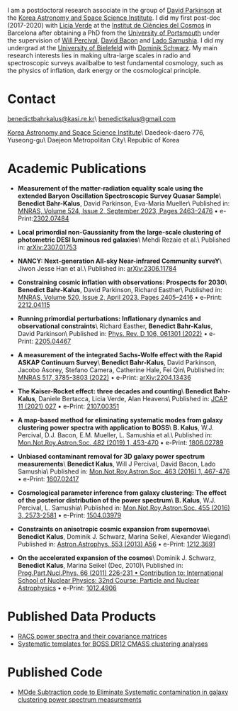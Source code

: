 I am a postdoctoral research associate in the group of [David Parkinson](http://www.mtheory.co.uk/wordpress/david/) at the [Korea Astronomy and Space Science Institute](http://cosmology.kasi.re.kr/index.php). I did my first post-doc (2017-2020) with [Licia Verde](https://liciaverde.icc.ub.edu/) at the [Institut de Ciències del Cosmos](https://icc.ub.edu/) in Barcelona after obtaining a PhD from the [University of Portsmouth](https://www.port.ac.uk/research/research-centres-and-groups/institute-of-cosmology-and-gravitation) under the supervision of [Will Percival](https://uwaterloo.ca/physics-astronomy/people-profiles/will-percival), [David Bacon](https://www.port.ac.uk/about-us/structure-and-governance/our-people/our-staff/david-bacon) and [Lado Samushia](https://www.phys.ksu.edu/people/tt-faculty/samushia.html). I did my undergrad at the [University of Bielefeld](https://www2.physik.uni-bielefeld.de/542.html?&L=1) with [Dominik Schwarz](https://www.physik.uni-bielefeld.de/~dschwarz/). My main research interests lies in making ultra-large scales in radio and spectroscopic surveys availbalbe to test fundamental cosmology, such as the physics of inflation, dark energy or the cosmological principle. 

# Contact
[benedictbahrkalus@kasi.re.kr](mailto:benedictbahrkalus@kasi.re.kr)\\
[benedictkalus@gmail.com](mailto:benedictkalus@gmail.com)

[Korea Astronomy and Space Science Institute](http://cosmology.kasi.re.kr/index.php)\\
Daedeok-daero 776, Yuseong-gu\\
Daejeon Metropolitan City\\
Republic of Korea

# Academic Publications

- **Measurement of the matter-radiation equality scale using the extended Baryon Oscillation Spectroscopic Survey Quasar Sample**\\
  **Benedict Bahr-Kalus**, David Parkinson, Eva-Maria Mueller\\
  Published in: [MNRAS, Volume 524, Issue 2, September 2023, Pages 2463–2476](https://doi.org/10.1093/mnras/stad1867) • e-Print:[2302.07484](https://doi.org/10.48550/arXiv.2302.07484)

- **Local primordial non-Gaussianity from the large-scale clustering of photometric DESI luminous red galaxies**\\
  Mehdi Rezaie et al.\\
  Published in: [arXiv:2307.01753](https://arxiv.org/abs/2307.01753)

- **NANCY: Next-generation All-sky Near-infrared Community surveY**\\
  Jiwon Jesse Han et al.\\
  Published in: [arXiv:2306.11784](https://arxiv.org/abs/2306.11784)
  
- **Constraining cosmic inflation with observations: Prospects for 2030**\\
  **Benedict Bahr-Kalus**, David Parkinson, Richard Easther\\
  Published in: [MNRAS, Volume 520, Issue 2, April 2023, Pages 2405–2416](https://doi.org/10.1093/mnras/stad092) • e-Print: [2212.04115](https://arxiv.org/abs/2212.04115)

- **Running primordial perturbations: Inflationary dynamics and observational constraints**\\
  Richard Easther, **Benedict Bahr-Kalus**, David Parkinson\\
  Published in: [Phys. Rev. D 106, 061301 (2022)](https://doi.org/10.1103/PhysRevD.106.061301) • e-Print: [2205.04467](https://arxiv.org/abs/2205.04467)

- **A measurement of the integrated Sachs-Wolfe effect with the Rapid ASKAP Continuum Survey**\\
  **Benedict Bahr-Kalus**, David Parkinson, Jacobo Asorey, Stefano Camera, Catherine Hale, Fei Qin\\
  Published in: [MNRAS 517, 3785-3803 (2022)](https://doi.org/10.1093/mnras/stac2040) • e-Print: [arXiv:2204.13436](https://arxiv.org/abs/2204.13436)

- **The Kaiser-Rocket effect: three decades and counting**\\
  **Benedict Bahr-Kalus**, Daniele Bertacca, Licia Verde, Alan Heavens\\
  Published in: [JCAP 11 (2021) 027](https://doi.org/10.1088/1475-7516/2021/11/027) • e-Print: [2107.00351](https://arxiv.org/abs/2107.00351)
  
- **A map-based method for eliminating systematic modes from galaxy clustering power spectra with application to BOSS**\\
  **B. Kalus**, W.J. Percival, D.J. Bacon, E.M. Mueller, L. Samushia et al.\\
  Published in: [Mon.Not.Roy.Astron.Soc. 482 (2019) 1, 453-470](https://doi.org/10.1093/mnras/sty2655) • e-Print: [1806.02789](https://arxiv.org/abs/1806.02789)
  
- **Unbiased contaminant removal for 3D galaxy power spectrum measurements**\\
  **Benedict Kalus**, Will J Percival, David Bacon, Lado Samushia\\
  Published in: [Mon.Not.Roy.Astron.Soc. 463 (2016) 1, 467-476](https://doi.org/10.1093/mnras/stw2008) • e-Print: [1607.02417](https://arxiv.org/abs/1607.02417)
  
- **Cosmological parameter inference from galaxy clustering: The effect of the posterior distribution of the power spectrum**\\
  **B. Kalus**, W.J. Percival, L. Samushia\\
  Published in: [Mon.Not.Roy.Astron.Soc. 455 (2016) 3, 2573-2581](https://doi.org/10.1093/mnras/stv2307) • e-Print: [1504.03979](https://arxiv.org/abs/1504.03979)
  
- **Constraints on anisotropic cosmic expansion from supernovae**\\
  **Benedict Kalus**, Dominik J. Schwarz, Marina Seikel, Alexander Wiegand\\
  Published in: [Astron.Astrophys. 553 (2013) A56](https://doi.org/10.1051/0004-6361/201220928) • e-Print: [1212.3691](https://arxiv.org/abs/1212.3691)
  
- **On the accelerated expansion of the cosmos**\\
  Dominik J. Schwarz, **Benedict Kalus**, Marina Seikel (Dec, 2010)\\
  Published in: [Prog.Part.Nucl.Phys. 66 (2011) 226-231 • Contribution to: International School of Nuclear Physics: 32nd Course: Particle and Nuclear Astrophysics](https://doi.org/10.1016/j.ppnp.2011.01.011) • e-Print: [1012.4906](https://arxiv.org/abs/1012.4906)
  
# Published Data Products
- [RACS power spectra and their covariance matrices](https://github.com/racs-cosmology/isw)
- [Systematic templates for BOSS DR12 CMASS clustering analyses](https://github.com/KalusB/Moses/tree/master/Templates)

# Published Code
- [MOde Subtraction code to Eliminate Systematic contamination in galaxy clustering power spectrum measurements](https://github.com/KalusB/Moses)
